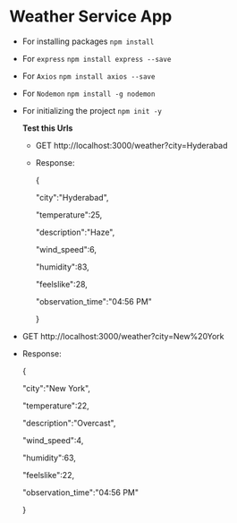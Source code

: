# Weather Service App 

* For installing packages `npm install`
* For `express` `npm install express --save`
* For `Axios` `npm install axios --save`
* For `Nodemon` `npm install -g nodemon`
* For initializing the project `npm init -y`


  **Test this Urls**

  * GET http://localhost:3000/weather?city=Hyderabad
 
  * Response:

    {
    
      "city":"Hyderabad",
    
      "temperature":25,
    
      "description":"Haze",
    
      "wind_speed":6,
    
      "humidity":83,
    
      "feelslike":28,
    
      "observation_time":"04:56 PM"
    
    }

* GET http://localhost:3000/weather?city=New%20York 

* Response:

  {
  
    "city":"New York",
  
    "temperature":22,
  
    "description":"Overcast",
  
    "wind_speed":4,
  
    "humidity":63,
  
    "feelslike":22,
  
    "observation_time":"04:56 PM"
  
  }
